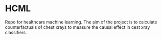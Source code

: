 # HCML

Repo for healthcare machine learning.
The aim of the project is to calculate counterfactuals of chest xrays to measure the causal effect in
cest xray classifiers.
